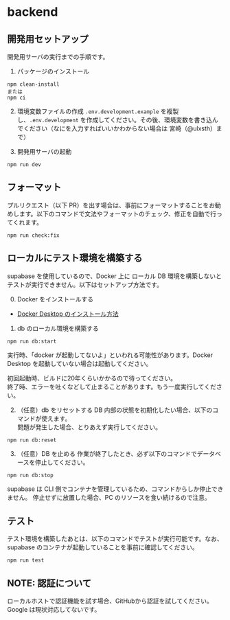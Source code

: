 # backend
## 開発用セットアップ
開発用サーバの実行までの手順です。

1. パッケージのインストール
```
npm clean-install
または
npm ci
```

2. 環境変数ファイルの作成
`.env.development.example` を複製し、`.env.development` を作成してください。その後、環境変数を書き込んでください（なにを入力すればいいかわからない場合は 宮崎（@ulxsth）まで）

3. 開発用サーバの起動
```
npm run dev
```

## フォーマット
プルリクエスト（以下 PR）を出す場合は、事前にフォーマットすることをお勧めします。以下のコマンドで文法やフォーマットのチェック、修正を自動で行ってくれます。
```
npm run check:fix
```

## ローカルにテスト環境を構築する
supabase を使用しているので、Docker 上に ローカル DB 環境を構築しないとテストが実行できません。以下はセットアップ方法です。

0. Docker をインストールする
- [Docker Desktop のインストール方法](https://qiita.com/zembutsu/items/a98f6f25ef47c04893b3)

1. db のローカル環境を構築する
```
npm run db:start
```

実行時、「docker が起動してないよ」といわれる可能性があります。Docker Desktop を起動していない場合は起動してください。<br>

初回起動時、ビルドに20年くらいかかるので待ってください。<br>
終了時、エラーを吐くなどして止まることがあります。もう一度実行してください。

2. （任意）db をリセットする
DB 内部の状態を初期化したい場合、以下のコマンドが使えます。<br>
問題が発生した場合、とりあえず実行してください。
```
npm run db:reset
```

3. （任意）DB を止める
作業が終了したとき、必ず以下のコマンドでデータベースを停止してください。
```
npm run db:stop
```

supabase は CLI 側でコンテナを管理しているため、コマンドからしか停止できません。
停止せずに放置した場合、PC のリソースを食い続けるので注意。

## テスト
テスト環境を構築したあとは、以下のコマンドでテストが実行可能です。なお、supabase のコンテナが起動していることを事前に確認してください。
```
npm run test
```

## NOTE: 認証について
ローカルホストで認証機能を試す場合、GitHubから認証を試してください。Google は現状対応してないです。

